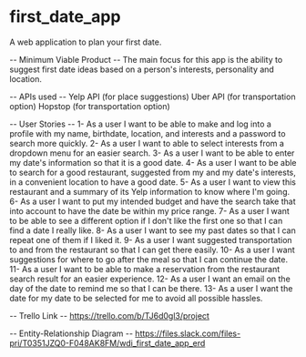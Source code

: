 # first_date_app
A web application to plan your first date.

-- Minimum Viable Product --
The main focus for this app is the ability to suggest first date ideas based on a person's interests, personality and location.

-- APIs used --
Yelp API (for place suggestions)
Uber API (for transportation option)
Hopstop (for transportation option)

-- User Stories --
1- As a user I want to be able to make and log into a profile with my name, birthdate, location, 
and interests and a password to search more quickly.
2- As a user I want to able to select interests from a dropdown menu for an easier search.
3- As a user I want to be able to enter my date's information so that it is a good date.
4- As a user I want to be able to search for a good restaurant, suggested from my and my date's interests, 
in a convenient location to have a good date.
5- As a user I want to view this restaurant and a summary of its Yelp information to know where I'm going.
6- As a user I want to put my intended budget and have the search take that into account to have the date be within my price range.
7- As a user I want to be able to see a different option if I don't like the first one so that I can find a date I really like.
8- As a user I want to see my past dates so that I can repeat one of them if I liked it.
9- As a user I want suggested transportation to and from the restaurant so that I can get there easily.
10- As a user I want suggestions for where to go after the meal so that I can continue the date.
11- As a user I want to be able to make a reservation from the restaurant search result for an easier experience.
12- As a user I want an email on the day of the date to remind me so that I can be there.
13- As a user I want the date for my date to be selected for me to avoid all possible hassles.

-- Trello Link --
https://trello.com/b/TJ6d0gl3/project

-- Entity-Relationship Diagram --
https://files.slack.com/files-pri/T0351JZQ0-F048AK8FM/wdi_first_date_app_erd


